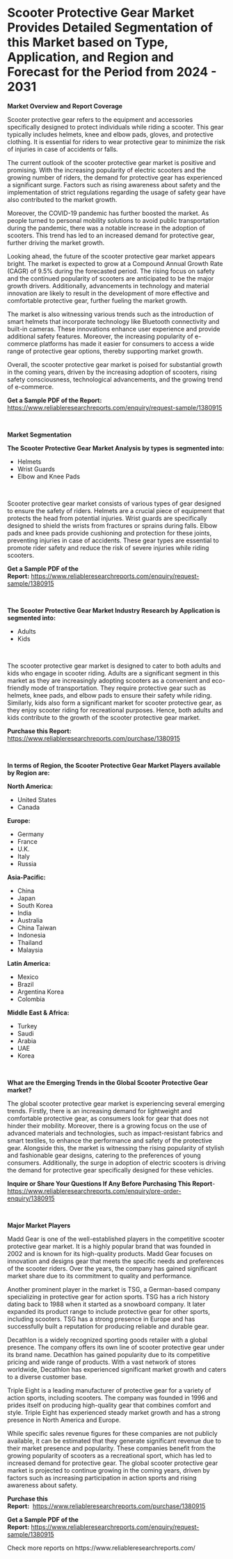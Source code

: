 <p><h1>Scooter Protective Gear Market Provides Detailed Segmentation of this Market based on Type, Application, and Region and Forecast for the Period from 2024 - 2031</h1></p><p><strong>Market Overview and Report Coverage</strong></p>
<p><p>Scooter protective gear refers to the equipment and accessories specifically designed to protect individuals while riding a scooter. This gear typically includes helmets, knee and elbow pads, gloves, and protective clothing. It is essential for riders to wear protective gear to minimize the risk of injuries in case of accidents or falls.</p><p>The current outlook of the scooter protective gear market is positive and promising. With the increasing popularity of electric scooters and the growing number of riders, the demand for protective gear has experienced a significant surge. Factors such as rising awareness about safety and the implementation of strict regulations regarding the usage of safety gear have also contributed to the market growth.</p><p>Moreover, the COVID-19 pandemic has further boosted the market. As people turned to personal mobility solutions to avoid public transportation during the pandemic, there was a notable increase in the adoption of scooters. This trend has led to an increased demand for protective gear, further driving the market growth.</p><p>Looking ahead, the future of the scooter protective gear market appears bright. The market is expected to grow at a Compound Annual Growth Rate (CAGR) of 9.5% during the forecasted period. The rising focus on safety and the continued popularity of scooters are anticipated to be the major growth drivers. Additionally, advancements in technology and material innovation are likely to result in the development of more effective and comfortable protective gear, further fueling the market growth.</p><p>The market is also witnessing various trends such as the introduction of smart helmets that incorporate technology like Bluetooth connectivity and built-in cameras. These innovations enhance user experience and provide additional safety features. Moreover, the increasing popularity of e-commerce platforms has made it easier for consumers to access a wide range of protective gear options, thereby supporting market growth.</p><p>Overall, the scooter protective gear market is poised for substantial growth in the coming years, driven by the increasing adoption of scooters, rising safety consciousness, technological advancements, and the growing trend of e-commerce.</p></p>
<p><strong>Get a Sample PDF of the Report:</strong> <a href="https://www.reliableresearchreports.com/enquiry/request-sample/1380915">https://www.reliableresearchreports.com/enquiry/request-sample/1380915</a></p>
<p>&nbsp;</p>
<p><strong>Market Segmentation</strong></p>
<p><strong>The Scooter Protective Gear Market Analysis by types is segmented into:</strong></p>
<p><ul><li>Helmets</li><li>Wrist Guards</li><li>Elbow and Knee Pads</li></ul></p>
<p>&nbsp;</p>
<p><p>Scooter protective gear market consists of various types of gear designed to ensure the safety of riders. Helmets are a crucial piece of equipment that protects the head from potential injuries. Wrist guards are specifically designed to shield the wrists from fractures or sprains during falls. Elbow pads and knee pads provide cushioning and protection for these joints, preventing injuries in case of accidents. These gear types are essential to promote rider safety and reduce the risk of severe injuries while riding scooters.</p></p>
<p><strong>Get a Sample PDF of the Report:</strong>&nbsp;<a href="https://www.reliableresearchreports.com/enquiry/request-sample/1380915">https://www.reliableresearchreports.com/enquiry/request-sample/1380915</a></p>
<p>&nbsp;</p>
<p><strong>The Scooter Protective Gear Market Industry Research by Application is segmented into:</strong></p>
<p><ul><li>Adults</li><li>Kids</li></ul></p>
<p>&nbsp;</p>
<p><p>The scooter protective gear market is designed to cater to both adults and kids who engage in scooter riding. Adults are a significant segment in this market as they are increasingly adopting scooters as a convenient and eco-friendly mode of transportation. They require protective gear such as helmets, knee pads, and elbow pads to ensure their safety while riding. Similarly, kids also form a significant market for scooter protective gear, as they enjoy scooter riding for recreational purposes. Hence, both adults and kids contribute to the growth of the scooter protective gear market.</p></p>
<p><strong>Purchase this Report:</strong>&nbsp; <a href="https://www.reliableresearchreports.com/purchase/1380915">https://www.reliableresearchreports.com/purchase/1380915</a></p>
<p>&nbsp;</p>
<p><strong>In terms of Region, the Scooter Protective Gear Market Players available by Region are:</strong></p>
<p>
    <p> <strong> North America: </strong>
        <ul>
            <li>United States</li>
            <li>Canada</li>
        </ul>
        </p> 
    <p> <strong> Europe: </strong>
        <ul>
            <li>Germany</li>
            <li>France</li>
            <li>U.K.</li>
            <li>Italy</li>
            <li>Russia</li>
        </ul>
        </p> 
    <p> <strong> Asia-Pacific: </strong>
        <ul>
            <li>China</li>
            <li>Japan</li>
            <li>South Korea</li>
            <li>India</li>
            <li>Australia</li>
            <li>China Taiwan</li>
            <li>Indonesia</li>
            <li>Thailand</li>
            <li>Malaysia</li>
        </ul>
        </p> 
    <p> <strong> Latin America: </strong>
        <ul>
            <li>Mexico</li>
            <li>Brazil</li>
            <li>Argentina Korea</li>
            <li>Colombia</li>
        </ul>
        </p> 
    <p> <strong> Middle East & Africa: </strong>
        <ul>
            <li>Turkey</li>
            <li>Saudi</li>
            <li>Arabia</li>
            <li>UAE</li>
            <li>Korea</li>
        </ul>
    </p>
    </p>
<p>&nbsp;</p>
<p><strong>What are the Emerging Trends in the Global Scooter Protective Gear market?</strong></p>
<p><p>The global scooter protective gear market is experiencing several emerging trends. Firstly, there is an increasing demand for lightweight and comfortable protective gear, as consumers look for gear that does not hinder their mobility. Moreover, there is a growing focus on the use of advanced materials and technologies, such as impact-resistant fabrics and smart textiles, to enhance the performance and safety of the protective gear. Alongside this, the market is witnessing the rising popularity of stylish and fashionable gear designs, catering to the preferences of young consumers. Additionally, the surge in adoption of electric scooters is driving the demand for protective gear specifically designed for these vehicles.</p></p>
<p><strong>Inquire or Share Your Questions If Any Before Purchasing This Report</strong>- <a href="https://www.reliableresearchreports.com/enquiry/pre-order-enquiry/1380915">https://www.reliableresearchreports.com/enquiry/pre-order-enquiry/1380915</a></p>
<p>&nbsp;</p>
<p><strong>Major Market Players</strong></p>
<p><p>Madd Gear is one of the well-established players in the competitive scooter protective gear market. It is a highly popular brand that was founded in 2002 and is known for its high-quality products. Madd Gear focuses on innovation and designs gear that meets the specific needs and preferences of the scooter riders. Over the years, the company has gained significant market share due to its commitment to quality and performance.</p><p>Another prominent player in the market is TSG, a German-based company specializing in protective gear for action sports. TSG has a rich history dating back to 1988 when it started as a snowboard company. It later expanded its product range to include protective gear for other sports, including scooters. TSG has a strong presence in Europe and has successfully built a reputation for producing reliable and durable gear.</p><p>Decathlon is a widely recognized sporting goods retailer with a global presence. The company offers its own line of scooter protective gear under its brand name. Decathlon has gained popularity due to its competitive pricing and wide range of products. With a vast network of stores worldwide, Decathlon has experienced significant market growth and caters to a diverse customer base.</p><p>Triple Eight is a leading manufacturer of protective gear for a variety of action sports, including scooters. The company was founded in 1996 and prides itself on producing high-quality gear that combines comfort and style. Triple Eight has experienced steady market growth and has a strong presence in North America and Europe.</p><p>While specific sales revenue figures for these companies are not publicly available, it can be estimated that they generate significant revenue due to their market presence and popularity. These companies benefit from the growing popularity of scooters as a recreational sport, which has led to increased demand for protective gear. The global scooter protective gear market is projected to continue growing in the coming years, driven by factors such as increasing participation in action sports and rising awareness about safety.</p></p>
<p><strong>Purchase this Report:</strong>&nbsp;&nbsp;<a href="https://www.reliableresearchreports.com/purchase/1380915">https://www.reliableresearchreports.com/purchase/1380915</a></p>
<p></p>
<p><strong>Get a Sample PDF of the Report:</strong>&nbsp;<a href="https://www.reliableresearchreports.com/enquiry/request-sample/1380915">https://www.reliableresearchreports.com/enquiry/request-sample/1380915</a></p>
<p>Check more reports on https://www.reliableresearchreports.com/</p>